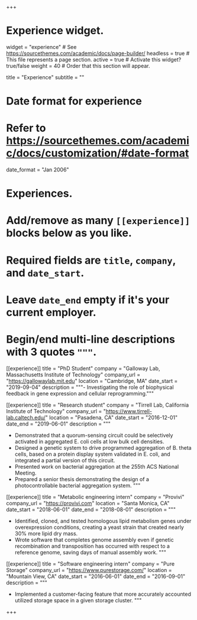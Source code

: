 +++
# Experience widget.
widget = "experience"  # See https://sourcethemes.com/academic/docs/page-builder/
headless = true  # This file represents a page section.
active = true  # Activate this widget? true/false
weight = 40  # Order that this section will appear.

title = "Experience"
subtitle = ""

# Date format for experience
#   Refer to https://sourcethemes.com/academic/docs/customization/#date-format
date_format = "Jan 2006"

# Experiences.
#   Add/remove as many `[[experience]]` blocks below as you like.
#   Required fields are `title`, `company`, and `date_start`.
#   Leave `date_end` empty if it's your current employer.
#   Begin/end multi-line descriptions with 3 quotes `"""`.
[[experience]]
  title = "PhD Student"
  company = "Galloway Lab, Massachusetts Institute of Technology"
  company_url = "https://gallowaylab.mit.edu"
  location = "Cambridge, MA"
  date_start = "2019-09-04"
  description = """- Investigating the role of biophysical feedback in gene expression and cellular reprogramming."""

[[experience]]
  title = "Research student"
  company = "Tirrell Lab, California Institute of Technology"
  company_url = "https://www.tirrell-lab.caltech.edu/"
  location = "Pasadena, CA"
  date_start = "2016-12-01"
  date_end = "2019-06-01"
  description = """
  - Demonstrated that a quorum-sensing circuit could be selectively activated in aggregated E. coli cells at low bulk cell densities.
  - Designed a genetic system to drive programmed aggregation of B. theta cells, based on a protein display system validated in E. coli, and integrated a partial version of this circuit. 
  - Presented work on bacterial aggregation at the 255th ACS National Meeting.
  - Prepared a senior thesis demonstrating the design of a photocontrollable bacterial aggregation system.
  """

[[experience]]
  title = "Metabolic engineering intern"
  company = "Provivi"
  company_url = "https://provivi.com"
  location = "Santa Monica, CA"
  date_start = "2018-06-01"
  date_end = "2018-08-01"
  description = """
  - Identified, cloned, and tested homologous lipid metabolism genes under overexpression conditions, creating a yeast strain that created nearly 30% more lipid dry mass.
  - Wrote software that completes genome assembly even if genetic recombination and transposition has occurred with respect to a reference genome, saving days of manual assembly work. 
  """
  
[[experience]]
  title = "Software engineering intern"
  company = "Pure Storage"
  company_url = "https://www.purestorage.com/"
  location = "Mountain View, CA"
  date_start = "2016-06-01"
  date_end = "2016-09-01"
  description = """
  - Implemented a customer-facing feature that more accurately accounted utilized storage space in a given storage cluster.
  """
  

+++
